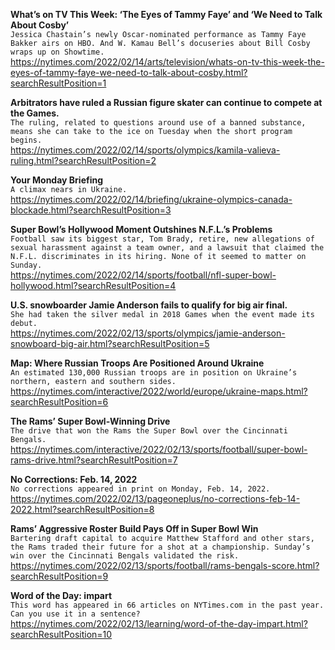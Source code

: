 **What’s on TV This Week: ‘The Eyes of Tammy Faye’ and ‘We Need to Talk About Cosby’**\
`Jessica Chastain’s newly Oscar-nominated performance as Tammy Faye Bakker airs on HBO. And W. Kamau Bell’s docuseries about Bill Cosby wraps up on Showtime.`\
https://nytimes.com/2022/02/14/arts/television/whats-on-tv-this-week-the-eyes-of-tammy-faye-we-need-to-talk-about-cosby.html?searchResultPosition=1

**Arbitrators have ruled a Russian figure skater can continue to compete at the Games.**\
`The ruling, related to questions around use of a banned substance, means she can take to the ice on Tuesday when the short program begins.`\
https://nytimes.com/2022/02/14/sports/olympics/kamila-valieva-ruling.html?searchResultPosition=2

**Your Monday Briefing**\
`A climax nears in Ukraine.`\
https://nytimes.com/2022/02/14/briefing/ukraine-olympics-canada-blockade.html?searchResultPosition=3

**Super Bowl’s Hollywood Moment Outshines N.F.L.’s Problems**\
`Football saw its biggest star, Tom Brady, retire, new allegations of sexual harassment against a team owner, and a lawsuit that claimed the N.F.L. discriminates in its hiring. None of it seemed to matter on Sunday.`\
https://nytimes.com/2022/02/14/sports/football/nfl-super-bowl-hollywood.html?searchResultPosition=4

**U.S. snowboarder Jamie Anderson fails to qualify for big air final.**\
`She had taken the silver medal in 2018 Games when the event made its debut.`\
https://nytimes.com/2022/02/13/sports/olympics/jamie-anderson-snowboard-big-air.html?searchResultPosition=5

**Map: Where Russian Troops Are Positioned Around Ukraine**\
`An estimated 130,000 Russian troops are in position on Ukraine’s northern, eastern and southern sides.`\
https://nytimes.com/interactive/2022/world/europe/ukraine-maps.html?searchResultPosition=6

**The Rams’ Super Bowl-Winning Drive**\
`The drive that won the Rams the Super Bowl over the Cincinnati Bengals.`\
https://nytimes.com/interactive/2022/02/13/sports/football/super-bowl-rams-drive.html?searchResultPosition=7

**No Corrections: Feb. 14, 2022**\
`No corrections appeared in print on Monday, Feb. 14, 2022.`\
https://nytimes.com/2022/02/13/pageoneplus/no-corrections-feb-14-2022.html?searchResultPosition=8

**Rams’ Aggressive Roster Build Pays Off in Super Bowl Win**\
`Bartering draft capital to acquire Matthew Stafford and other stars, the Rams traded their future for a shot at a championship. Sunday’s win over the Cincinnati Bengals validated the risk.`\
https://nytimes.com/2022/02/13/sports/football/rams-bengals-score.html?searchResultPosition=9

**Word of the Day: impart**\
`This word has appeared in 66 articles on NYTimes.com in the past year. Can you use it in a sentence?`\
https://nytimes.com/2022/02/13/learning/word-of-the-day-impart.html?searchResultPosition=10

